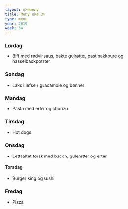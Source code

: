 ```yaml
---
layout: ukemeny
title: Meny uke 34
type: menu
year: 2019
week: 34
---
```


### Lørdag

- Biff med rødvinsaus, bakte gulrøtter, pastinakkpure og hasselbackpoteter

### Søndag

- Laks i lefse / guacamole og bønner

### Mandag

- Pasta med erter og chorizo

### Tirsdag

- Hot dogs

### Onsdag

- Lettsaltet torsk med bacon, gulerøtter og erter

#### Torsdag

- Burger king og sushi

### Fredag

- Pizza
